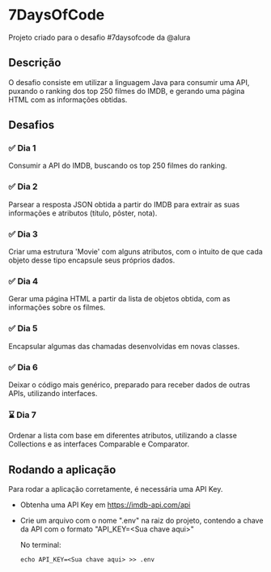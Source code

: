 # 7DaysOfCode
Projeto criado para o desafio #7daysofcode da @alura

## Descrição

O desafio consiste em utilizar a linguagem Java para consumir uma API, 
puxando o ranking dos top 250 filmes do IMDB, e gerando uma página HTML
com as informações obtidas.

## Desafios

### ✅ Dia 1
Consumir a API do IMDB, buscando os top 250 filmes do ranking.

### ✅ Dia 2
Parsear a resposta JSON obtida a partir do IMDB para extrair as suas informações e atributos (título, pôster, nota).

### ✅ Dia 3
Criar uma estrutura 'Movie' com alguns atributos, com o intuito de que cada objeto desse tipo encapsule seus próprios dados.

### ✅ Dia 4
Gerar uma página HTML a partir da lista de objetos obtida, com as informações sobre os filmes.

### ✅ Dia 5
Encapsular algumas das chamadas desenvolvidas em novas classes.

### ✅ Dia 6
Deixar o código mais genérico, preparado para receber dados de outras APIs, utilizando interfaces.

### ⌛ Dia 7
Ordenar a lista com base em diferentes atributos, utilizando a classe Collections e as interfaces Comparable e Comparator.

## Rodando a aplicação

Para rodar a aplicação corretamente, é necessária uma API Key.

- Obtenha uma API Key em https://imdb-api.com/api
- Crie um arquivo com o nome ".env" na raiz do projeto, contendo a chave da API com o formato "API_KEY=\<Sua chave aqui\>"
  
  No terminal:
  
  ```(bash)
  echo API_KEY=<Sua chave aqui> >> .env
  ```
